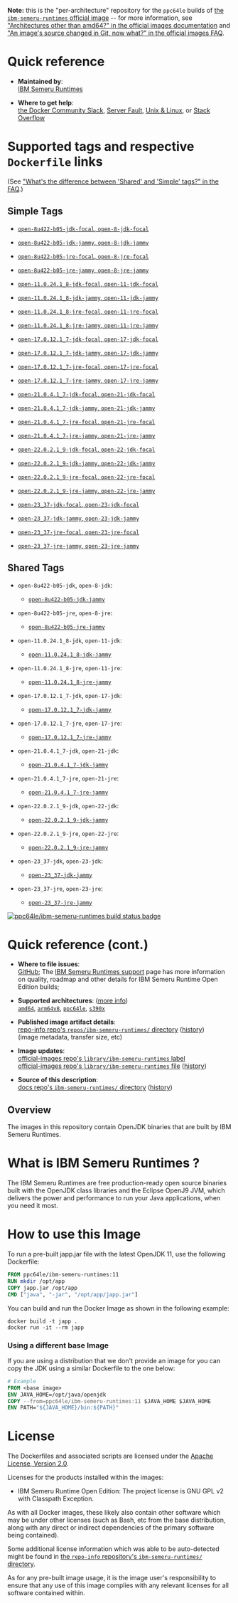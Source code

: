 <!--

********************************************************************************

WARNING:

    DO NOT EDIT "ibm-semeru-runtimes/README.md"

    IT IS AUTO-GENERATED

    (from the other files in "ibm-semeru-runtimes/" combined with a set of templates)

********************************************************************************

-->

**Note:** this is the "per-architecture" repository for the `ppc64le` builds of [the `ibm-semeru-runtimes` official image](https://hub.docker.com/_/ibm-semeru-runtimes) -- for more information, see ["Architectures other than amd64?" in the official images documentation](https://github.com/docker-library/official-images#architectures-other-than-amd64) and ["An image's source changed in Git, now what?" in the official images FAQ](https://github.com/docker-library/faq#an-images-source-changed-in-git-now-what).

# Quick reference

-	**Maintained by**:  
	[IBM Semeru Runtimes](https://github.com/ibmruntimes/semeru-containers)

-	**Where to get help**:  
	[the Docker Community Slack](https://dockr.ly/comm-slack), [Server Fault](https://serverfault.com/help/on-topic), [Unix & Linux](https://unix.stackexchange.com/help/on-topic), or [Stack Overflow](https://stackoverflow.com/help/on-topic)

# Supported tags and respective `Dockerfile` links

(See ["What's the difference between 'Shared' and 'Simple' tags?" in the FAQ](https://github.com/docker-library/faq#whats-the-difference-between-shared-and-simple-tags).)

## Simple Tags

-	[`open-8u422-b05-jdk-focal`, `open-8-jdk-focal`](https://github.com/ibmruntimes/semeru-containers/blob/8236ca97febf5f9934e97e2d6a1ecbfaa87fa610/8/jdk/ubuntu/focal/Dockerfile.open.releases.full)

-	[`open-8u422-b05-jdk-jammy`, `open-8-jdk-jammy`](https://github.com/ibmruntimes/semeru-containers/blob/8236ca97febf5f9934e97e2d6a1ecbfaa87fa610/8/jdk/ubuntu/jammy/Dockerfile.open.releases.full)

-	[`open-8u422-b05-jre-focal`, `open-8-jre-focal`](https://github.com/ibmruntimes/semeru-containers/blob/8236ca97febf5f9934e97e2d6a1ecbfaa87fa610/8/jre/ubuntu/focal/Dockerfile.open.releases.full)

-	[`open-8u422-b05-jre-jammy`, `open-8-jre-jammy`](https://github.com/ibmruntimes/semeru-containers/blob/8236ca97febf5f9934e97e2d6a1ecbfaa87fa610/8/jre/ubuntu/jammy/Dockerfile.open.releases.full)

-	[`open-11.0.24.1_8-jdk-focal`, `open-11-jdk-focal`](https://github.com/ibmruntimes/semeru-containers/blob/8236ca97febf5f9934e97e2d6a1ecbfaa87fa610/11/jdk/ubuntu/focal/Dockerfile.open.releases.full)

-	[`open-11.0.24.1_8-jdk-jammy`, `open-11-jdk-jammy`](https://github.com/ibmruntimes/semeru-containers/blob/8236ca97febf5f9934e97e2d6a1ecbfaa87fa610/11/jdk/ubuntu/jammy/Dockerfile.open.releases.full)

-	[`open-11.0.24.1_8-jre-focal`, `open-11-jre-focal`](https://github.com/ibmruntimes/semeru-containers/blob/8236ca97febf5f9934e97e2d6a1ecbfaa87fa610/11/jre/ubuntu/focal/Dockerfile.open.releases.full)

-	[`open-11.0.24.1_8-jre-jammy`, `open-11-jre-jammy`](https://github.com/ibmruntimes/semeru-containers/blob/8236ca97febf5f9934e97e2d6a1ecbfaa87fa610/11/jre/ubuntu/jammy/Dockerfile.open.releases.full)

-	[`open-17.0.12.1_7-jdk-focal`, `open-17-jdk-focal`](https://github.com/ibmruntimes/semeru-containers/blob/8236ca97febf5f9934e97e2d6a1ecbfaa87fa610/17/jdk/ubuntu/focal/Dockerfile.open.releases.full)

-	[`open-17.0.12.1_7-jdk-jammy`, `open-17-jdk-jammy`](https://github.com/ibmruntimes/semeru-containers/blob/8236ca97febf5f9934e97e2d6a1ecbfaa87fa610/17/jdk/ubuntu/jammy/Dockerfile.open.releases.full)

-	[`open-17.0.12.1_7-jre-focal`, `open-17-jre-focal`](https://github.com/ibmruntimes/semeru-containers/blob/8236ca97febf5f9934e97e2d6a1ecbfaa87fa610/17/jre/ubuntu/focal/Dockerfile.open.releases.full)

-	[`open-17.0.12.1_7-jre-jammy`, `open-17-jre-jammy`](https://github.com/ibmruntimes/semeru-containers/blob/8236ca97febf5f9934e97e2d6a1ecbfaa87fa610/17/jre/ubuntu/jammy/Dockerfile.open.releases.full)

-	[`open-21.0.4.1_7-jdk-focal`, `open-21-jdk-focal`](https://github.com/ibmruntimes/semeru-containers/blob/8236ca97febf5f9934e97e2d6a1ecbfaa87fa610/21/jdk/ubuntu/focal/Dockerfile.open.releases.full)

-	[`open-21.0.4.1_7-jdk-jammy`, `open-21-jdk-jammy`](https://github.com/ibmruntimes/semeru-containers/blob/8236ca97febf5f9934e97e2d6a1ecbfaa87fa610/21/jdk/ubuntu/jammy/Dockerfile.open.releases.full)

-	[`open-21.0.4.1_7-jre-focal`, `open-21-jre-focal`](https://github.com/ibmruntimes/semeru-containers/blob/8236ca97febf5f9934e97e2d6a1ecbfaa87fa610/21/jre/ubuntu/focal/Dockerfile.open.releases.full)

-	[`open-21.0.4.1_7-jre-jammy`, `open-21-jre-jammy`](https://github.com/ibmruntimes/semeru-containers/blob/8236ca97febf5f9934e97e2d6a1ecbfaa87fa610/21/jre/ubuntu/jammy/Dockerfile.open.releases.full)

-	[`open-22.0.2.1_9-jdk-focal`, `open-22-jdk-focal`](https://github.com/ibmruntimes/semeru-containers/blob/8236ca97febf5f9934e97e2d6a1ecbfaa87fa610/22/jdk/ubuntu/focal/Dockerfile.open.releases.full)

-	[`open-22.0.2.1_9-jdk-jammy`, `open-22-jdk-jammy`](https://github.com/ibmruntimes/semeru-containers/blob/8236ca97febf5f9934e97e2d6a1ecbfaa87fa610/22/jdk/ubuntu/jammy/Dockerfile.open.releases.full)

-	[`open-22.0.2.1_9-jre-focal`, `open-22-jre-focal`](https://github.com/ibmruntimes/semeru-containers/blob/8236ca97febf5f9934e97e2d6a1ecbfaa87fa610/22/jre/ubuntu/focal/Dockerfile.open.releases.full)

-	[`open-22.0.2.1_9-jre-jammy`, `open-22-jre-jammy`](https://github.com/ibmruntimes/semeru-containers/blob/8236ca97febf5f9934e97e2d6a1ecbfaa87fa610/22/jre/ubuntu/jammy/Dockerfile.open.releases.full)

-	[`open-23_37-jdk-focal`, `open-23-jdk-focal`](https://github.com/ibmruntimes/semeru-containers/blob/8236ca97febf5f9934e97e2d6a1ecbfaa87fa610/23/jdk/ubuntu/focal/Dockerfile.open.releases.full)

-	[`open-23_37-jdk-jammy`, `open-23-jdk-jammy`](https://github.com/ibmruntimes/semeru-containers/blob/8236ca97febf5f9934e97e2d6a1ecbfaa87fa610/23/jdk/ubuntu/jammy/Dockerfile.open.releases.full)

-	[`open-23_37-jre-focal`, `open-23-jre-focal`](https://github.com/ibmruntimes/semeru-containers/blob/8236ca97febf5f9934e97e2d6a1ecbfaa87fa610/23/jre/ubuntu/focal/Dockerfile.open.releases.full)

-	[`open-23_37-jre-jammy`, `open-23-jre-jammy`](https://github.com/ibmruntimes/semeru-containers/blob/8236ca97febf5f9934e97e2d6a1ecbfaa87fa610/23/jre/ubuntu/jammy/Dockerfile.open.releases.full)

## Shared Tags

-	`open-8u422-b05-jdk`, `open-8-jdk`:

	-	[`open-8u422-b05-jdk-jammy`](https://github.com/ibmruntimes/semeru-containers/blob/8236ca97febf5f9934e97e2d6a1ecbfaa87fa610/8/jdk/ubuntu/jammy/Dockerfile.open.releases.full)

-	`open-8u422-b05-jre`, `open-8-jre`:

	-	[`open-8u422-b05-jre-jammy`](https://github.com/ibmruntimes/semeru-containers/blob/8236ca97febf5f9934e97e2d6a1ecbfaa87fa610/8/jre/ubuntu/jammy/Dockerfile.open.releases.full)

-	`open-11.0.24.1_8-jdk`, `open-11-jdk`:

	-	[`open-11.0.24.1_8-jdk-jammy`](https://github.com/ibmruntimes/semeru-containers/blob/8236ca97febf5f9934e97e2d6a1ecbfaa87fa610/11/jdk/ubuntu/jammy/Dockerfile.open.releases.full)

-	`open-11.0.24.1_8-jre`, `open-11-jre`:

	-	[`open-11.0.24.1_8-jre-jammy`](https://github.com/ibmruntimes/semeru-containers/blob/8236ca97febf5f9934e97e2d6a1ecbfaa87fa610/11/jre/ubuntu/jammy/Dockerfile.open.releases.full)

-	`open-17.0.12.1_7-jdk`, `open-17-jdk`:

	-	[`open-17.0.12.1_7-jdk-jammy`](https://github.com/ibmruntimes/semeru-containers/blob/8236ca97febf5f9934e97e2d6a1ecbfaa87fa610/17/jdk/ubuntu/jammy/Dockerfile.open.releases.full)

-	`open-17.0.12.1_7-jre`, `open-17-jre`:

	-	[`open-17.0.12.1_7-jre-jammy`](https://github.com/ibmruntimes/semeru-containers/blob/8236ca97febf5f9934e97e2d6a1ecbfaa87fa610/17/jre/ubuntu/jammy/Dockerfile.open.releases.full)

-	`open-21.0.4.1_7-jdk`, `open-21-jdk`:

	-	[`open-21.0.4.1_7-jdk-jammy`](https://github.com/ibmruntimes/semeru-containers/blob/8236ca97febf5f9934e97e2d6a1ecbfaa87fa610/21/jdk/ubuntu/jammy/Dockerfile.open.releases.full)

-	`open-21.0.4.1_7-jre`, `open-21-jre`:

	-	[`open-21.0.4.1_7-jre-jammy`](https://github.com/ibmruntimes/semeru-containers/blob/8236ca97febf5f9934e97e2d6a1ecbfaa87fa610/21/jre/ubuntu/jammy/Dockerfile.open.releases.full)

-	`open-22.0.2.1_9-jdk`, `open-22-jdk`:

	-	[`open-22.0.2.1_9-jdk-jammy`](https://github.com/ibmruntimes/semeru-containers/blob/8236ca97febf5f9934e97e2d6a1ecbfaa87fa610/22/jdk/ubuntu/jammy/Dockerfile.open.releases.full)

-	`open-22.0.2.1_9-jre`, `open-22-jre`:

	-	[`open-22.0.2.1_9-jre-jammy`](https://github.com/ibmruntimes/semeru-containers/blob/8236ca97febf5f9934e97e2d6a1ecbfaa87fa610/22/jre/ubuntu/jammy/Dockerfile.open.releases.full)

-	`open-23_37-jdk`, `open-23-jdk`:

	-	[`open-23_37-jdk-jammy`](https://github.com/ibmruntimes/semeru-containers/blob/8236ca97febf5f9934e97e2d6a1ecbfaa87fa610/23/jdk/ubuntu/jammy/Dockerfile.open.releases.full)

-	`open-23_37-jre`, `open-23-jre`:

	-	[`open-23_37-jre-jammy`](https://github.com/ibmruntimes/semeru-containers/blob/8236ca97febf5f9934e97e2d6a1ecbfaa87fa610/23/jre/ubuntu/jammy/Dockerfile.open.releases.full)

[![ppc64le/ibm-semeru-runtimes build status badge](https://img.shields.io/jenkins/s/https/doi-janky.infosiftr.net/job/multiarch/job/ppc64le/job/ibm-semeru-runtimes.svg?label=ppc64le/ibm-semeru-runtimes%20%20build%20job)](https://doi-janky.infosiftr.net/job/multiarch/job/ppc64le/job/ibm-semeru-runtimes/)

# Quick reference (cont.)

-	**Where to file issues**:  
	[GitHub](https://github.com/ibmruntimes/Semeru-Runtimes/issues); The [IBM Semeru Runtimes support](https://ibm.com/semeru-runtimes) page has more information on quality, roadmap and other details for IBM Semeru Runtime Open Edition builds;

-	**Supported architectures**: ([more info](https://github.com/docker-library/official-images#architectures-other-than-amd64))  
	[`amd64`](https://hub.docker.com/r/amd64/ibm-semeru-runtimes/), [`arm64v8`](https://hub.docker.com/r/arm64v8/ibm-semeru-runtimes/), [`ppc64le`](https://hub.docker.com/r/ppc64le/ibm-semeru-runtimes/), [`s390x`](https://hub.docker.com/r/s390x/ibm-semeru-runtimes/)

-	**Published image artifact details**:  
	[repo-info repo's `repos/ibm-semeru-runtimes/` directory](https://github.com/docker-library/repo-info/blob/master/repos/ibm-semeru-runtimes) ([history](https://github.com/docker-library/repo-info/commits/master/repos/ibm-semeru-runtimes))  
	(image metadata, transfer size, etc)

-	**Image updates**:  
	[official-images repo's `library/ibm-semeru-runtimes` label](https://github.com/docker-library/official-images/issues?q=label%3Alibrary%2Fibm-semeru-runtimes)  
	[official-images repo's `library/ibm-semeru-runtimes` file](https://github.com/docker-library/official-images/blob/master/library/ibm-semeru-runtimes) ([history](https://github.com/docker-library/official-images/commits/master/library/ibm-semeru-runtimes))

-	**Source of this description**:  
	[docs repo's `ibm-semeru-runtimes/` directory](https://github.com/docker-library/docs/tree/master/ibm-semeru-runtimes) ([history](https://github.com/docker-library/docs/commits/master/ibm-semeru-runtimes))

## Overview

The images in this repository contain OpenJDK binaries that are built by IBM Semeru Runtimes.

# What is IBM Semeru Runtimes ?

The IBM Semeru Runtimes are free production-ready open source binaries built with the OpenJDK class libraries and the Eclipse OpenJ9 JVM, which delivers the power and performance to run your Java applications, when you need it most.

# How to use this Image

To run a pre-built japp.jar file with the latest OpenJDK 11, use the following Dockerfile:

```dockerfile
FROM ppc64le/ibm-semeru-runtimes:11
RUN mkdir /opt/app
COPY japp.jar /opt/app
CMD ["java", "-jar", "/opt/app/japp.jar"]
```

You can build and run the Docker Image as shown in the following example:

```console
docker build -t japp .
docker run -it --rm japp
```

### Using a different base Image

If you are using a distribution that we don't provide an image for you can copy the JDK using a similar Dockerfile to the one below:

```dockerfile
# Example
FROM <base image>
ENV JAVA_HOME=/opt/java/openjdk
COPY --from=ppc64le/ibm-semeru-runtimes:11 $JAVA_HOME $JAVA_HOME
ENV PATH="${JAVA_HOME}/bin:${PATH}"
```

# License

The Dockerfiles and associated scripts are licensed under the [Apache License, Version 2.0](http://www.apache.org/licenses/LICENSE-2.0.html).

Licenses for the products installed within the images:

-	IBM Semeru Runtime Open Edition: The project license is GNU GPL v2 with Classpath Exception.

As with all Docker images, these likely also contain other software which may be under other licenses (such as Bash, etc from the base distribution, along with any direct or indirect dependencies of the primary software being contained).

Some additional license information which was able to be auto-detected might be found in [the `repo-info` repository's `ibm-semeru-runtimes/` directory](https://github.com/docker-library/repo-info/tree/master/repos/ibm-semeru-runtimes).

As for any pre-built image usage, it is the image user's responsibility to ensure that any use of this image complies with any relevant licenses for all software contained within.
